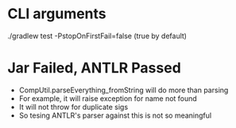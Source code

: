 # CLI arguments
./gradlew test -PstopOnFirstFail=false (true by default)

# Jar Failed, ANTLR Passed
- CompUtil.parseEverything_fromString will do more than parsing
- For example, it will raise exception for name not found
- It will not throw for duplicate sigs
- So tesing ANTLR's parser against this is not so meaningful

